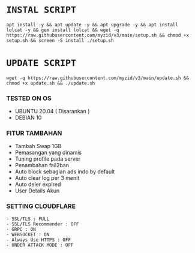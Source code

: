 # `INSTAL SCRIPT`

<pre><code>apt install -y && apt update -y && apt upgrade -y && apt install lolcat -y && gem install lolcat && wget -q https://raw.githubusercontent.com/myzid/v3/main/setup.sh && chmod +x setup.sh && screen -S install ./setup.sh</pre></code>

# `UPDATE SCRIPT`
<pre><code>wget -q https://raw.githubusercontent.com/myzid/v3/main/update.sh && chmod +x update.sh && ./update.sh</code></pre>

### TESTED ON OS
- UBUNTU 20.04 ( Disarankan )
- DEBIAN 10


### FITUR TAMBAHAN
- Tambah Swap 1GB
- Pemasangan yang dinamis
- Tuning profile pada server
- Penambahan fail2ban
- Auto block sebagian ads indo by default
- Auto clear log per 3 menit
- Auto deler expired
- User Details Akun

### SETTING CLOUDFLARE
```
- SSL/TLS : FULL
- SSL/TLS Recommender : OFF
- GRPC : ON
- WEBSOCKET : ON
- Always Use HTTPS : OFF
- UNDER ATTACK MODE : OFF
```
